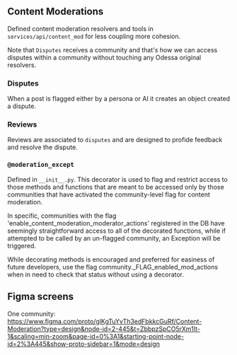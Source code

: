 ## Content Moderations

Defined content moderation resolvers and tools in `services/api/content_mod` for less coupling more cohesion.

Note that `Disputes` receives a community and that's how we can access disputes within a community without touching any Odessa original resolvers.

### Disputes
When a post is flagged either by a persona or AI it creates an object created a dispute.

### Reviews
Reviews are associated to `disputes` and are designed to profide feedback and resolve the dispute.

### `@moderation_except`

Defined in `__init__.py`. This decorator is used to flag and
restrict access to those methods and functions that are meant
to be accessed only by those communities that have activated
the community-level flag for content moderation.

In specific, communities with the flag 'enable_content_moderation_moderator_actions'
registered in the DB have seemingly straightforward access to
all of the decorated functions, while if attempted to be called by
an un-flagged community, an Exception will be triggered.

While decorating methods is encouraged and preferred for easiness
of future developers, use the flag community._FLAG_enabled_mod_actions
when in need to check that status without using a decorator.

## Figma screens

One community: https://www.figma.com/proto/glKgTuYvTh3edFbkkcGuRf/Content-Moderation?type=design&node-id=2-445&t=ZbbpzSpCO5rXm1It-1&scaling=min-zoom&page-id=0%3A1&starting-point-node-id=2%3A445&show-proto-sidebar=1&mode=design
